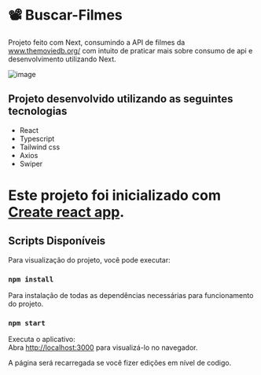 # 📽️ Buscar-Filmes

Projeto feito com Next, consumindo a API de filmes da www.themoviedb.org/ com intuito de praticar mais sobre consumo de api e desenvolvimento utilizando Next.

![image](https://user-images.githubusercontent.com/85570707/193093769-c5c06bc2-f438-4040-89c1-2e7e742e9197.png)

## Projeto desenvolvido utilizando as seguintes tecnologias

- React
- Typescript
- Tailwind css
- Axios
- Swiper

# Este projeto foi inicializado com [Create react app](https://create-react-app.dev/).

## Scripts Disponíveis

Para visualização do projeto, você pode executar:

### `npm install`

Para instalação de todas as dependências necessárias para funcionamento do projeto.

### `npm start`

Executa o aplicativo:\
Abra [http://localhost:3000](http://localhost:3000) para visualizá-lo no navegador.

A página será recarregada se você fizer edições em nível de codigo.
